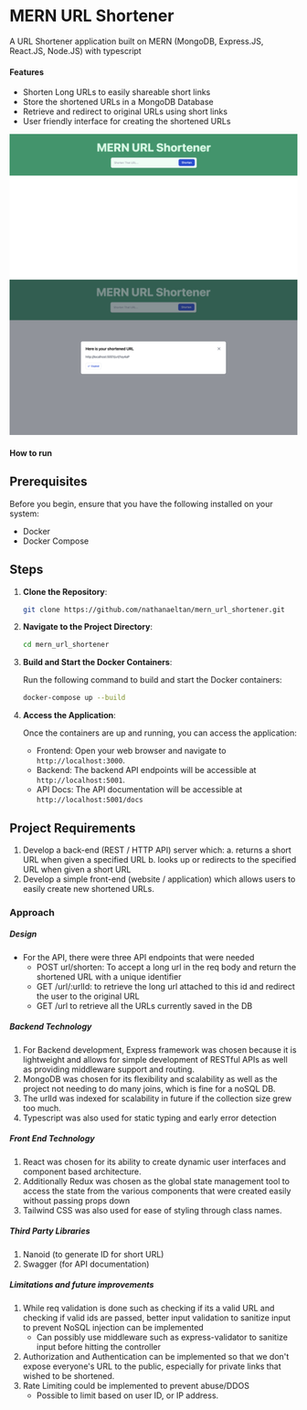 # MERN URL Shortener

A URL Shortener application built on MERN (MongoDB, Express.JS, React.JS, Node.JS) with typescript

#### Features
* Shorten Long URLs to easily shareable short links
* Store the shortened URLs in a MongoDB Database
* Retrieve and redirect to original URLs using short links
* User friendly interface for creating the shortened URLs

![Main Page](/screenshots/main_page.png)
![Successful Shorten](/screenshots/success_flow.png)
#### How to run
## Prerequisites

Before you begin, ensure that you have the following installed on your system:

- Docker
- Docker Compose

## Steps

1. **Clone the Repository**:

    ```bash
    git clone https://github.com/nathanaeltan/mern_url_shortener.git
    ```

2. **Navigate to the Project Directory**:

    ```bash
    cd mern_url_shortener
    ```

3. **Build and Start the Docker Containers**:

    Run the following command to build and start the Docker containers:

    ```bash
    docker-compose up --build
    ```


4. **Access the Application**:

    Once the containers are up and running, you can access the application:

    - Frontend: Open your web browser and navigate to `http://localhost:3000`.
    - Backend: The backend API endpoints will be accessible at `http://localhost:5001`.
    - API Docs: The API documentation will be accessible at `http://localhost:5001/docs`


## Project Requirements

1. Develop a back-end (REST / HTTP API) server which:
a. returns a short URL when given a specified URL
b. looks up or redirects to the specified URL when given a short URL
2. Develop a simple front-end (website / application) which allows users to easily create
new shortened URLs.


### Approach
##### Design
- For the API, there were three API endpoints that were needed
    - POST url/shorten: To accept a long url in the req body and return the shortened URL with a unique identifier
    - GET /url/:urlId: to retrieve the long url attached to this id and redirect the user to the original URL
    - GET /url to retrieve all the URLs currently saved in the DB
##### Backend Technology
1. For Backend development, Express framework was chosen because it is lightweight and allows for simple development of RESTful APIs as well as providing middleware support and routing.
2. MongoDB was chosen for its flexibility and scalability as well as the project not needing to do many joins, which is fine for a noSQL DB.
3. The urlId was indexed for scalability in future if the collection size grew too much.
4. Typescript was also used for static typing and early error detection

##### Front End Technology
1. React was chosen for its ability to create dynamic user interfaces and component based architecture. 
2. Additionally Redux was chosen as the global state management tool to access the state from the various components that were created easily without passing props down
3. Tailwind CSS was also used for ease of styling through class names.

##### Third Party Libraries
1. Nanoid (to generate ID for short URL)
2. Swagger (for API documentation)


##### Limitations and future improvements
1. While req validation is done such as checking if its a valid URL and checking if valid ids are passed, better input validation to sanitize input to prevent NoSQL injection can be implemented
    - Can possibly use middleware such as express-validator to sanitize input before hitting the controller
2. Authorization and Authentication can be implemented so that we don't expose everyone's URL to the public, especially for private links that wished to be shortened.
3. Rate Limiting could be implemented to prevent abuse/DDOS
    - Possible to limit based on user ID, or IP address.






